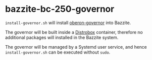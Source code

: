 # bazzite-bc-250-governor
`install-governor.sh` will install [oberon-governor](https://gitlab.com/mothenjoyer69/oberon-governor) into Bazzite.

The governor will be built inside a [Distrobox](https://distrobox.it/) container, therefore no additional packages will installed in the Bazzite system.

The governor will be managed by a Systemd user service, and hence `install-governor.sh` can be executed without `sudo`.
